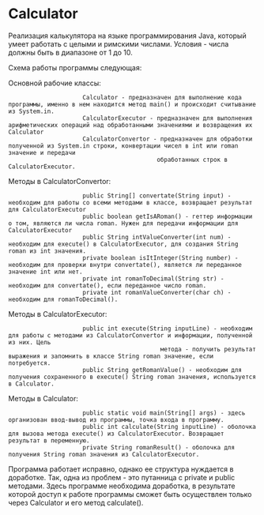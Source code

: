 # Calculator
Реализация калькулятора на языке программирования Java, который умеет работать с целыми и римскими числами. Условия - числа должны быть в диапазоне от 1 до 10.

Схема работы программы следующая:

Основной рабочие классы: 
                          
                         Calculator - предназначен для выполнение кода программы, именно в нем находится метод main() и происходит считывание из System.in.
                         CalculatorExecutor - предназначен для выполнения арифметических операций над обработанными значениями и возвращения их Calculator
                         CalculatorConvertor - предназначен для обработки полученной из System.in строки, конвертации чисел в int или roman значение и передачи
                                              обработанных строк в CalculatorExecutor.
                                              
Методы в CalculatorConvertor:

                         public String[] convertate(String input) - необходим для работы со всеми методами в классе, возвращает результат для CalculatorExecutor
                         public boolean getIsARoman() - геттер информации о том, являются ли числа roman. Нужен для передачи информации для CalculatorExecutor
                         public String intValueConverter(int num) - необходим для execute() в CalculatorExecutor, для создания String roman из int значения.
                         private boolean isItInteger(String number) - необходим для проверки внутри convertate(), является ли переданное значение int или нет.
                         private int romanToDecimal(String str) - необходим для convertate(), если переданное число roman.
                         private int romanValueConverter(char ch) - необходим для romanToDecimal().
                         
Методы в CalculatorExecutor:

                         public int execute(String inputLine) - необходим для работы с методами из CalculatorConvertor и информации, полученной из них. Цель
                                               метода - получить результат выражения и запомнить в классе String roman значение, если потребуется.
                         public String getRomanValue() - необходим для получения сохраненного в execute() String roman значения, используется в Calculator.
                         
Методы в Calculator:     

                         public static void main(String[] args) - здесь организован ввод-вывод из программы, точка входа в программу.
                         public int calculate(String inputLine) - оболочка для вызова метода execute() из CalculatorExecutor. Возвращает результат в переменную.
                         private String romanResult() - оболочка для получения String roman значения из CalculatorExecutor.
                         
Программа работает исправно, однако ее структура нуждается в доработке. Так, одна из проблем - это путанница с private и public методами. Здесь программе 
необходима доработка, в результате которой доступ к работе программы сможет быть осуществлен только через Calculator и его метод calculate().
                         
                         
